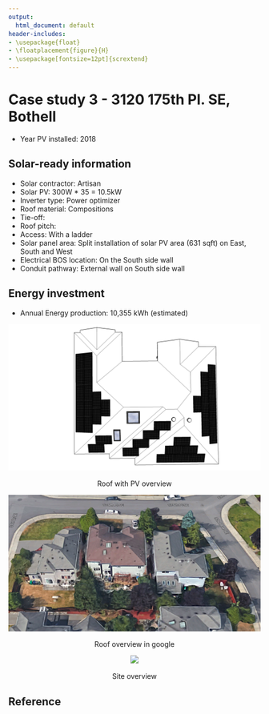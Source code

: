```yaml
---
output:
  html_document: default
header-includes:
- \usepackage{float}
- \floatplacement{figure}{H}
- \usepackage[fontsize=12pt]{scrextend}
---
```



# Case study 3 - 3120 175th Pl. SE, Bothell

* Year PV installed: 2018


## Solar-ready information 

* Solar contractor: Artisan
* Solar PV: 300W * 35 = 10.5kW
* Inverter type: Power optimizer
* Roof material: Compositions
* Tie-off: 
* Roof pitch: 
* Access: With a ladder
* Solar panel area: Split installation of solar PV area (631 sqft) on East, South and West 
* Electrical BOS location: On the South side wall
* Conduit pathway: External wall on South side wall 


## Energy investment

* Annual Energy production: 10,355 kWh (estimated)

<p align="center">
  <img src="Color OH.png">
</p>
<p align="center">Roof with PV overview <p align="center">

<p align="center">
  <img src="google.png">
</p>
<p align="center">Roof overview in google <p align="center">

<p align="center">
  <img src="DSC00072.JPG">
</p>
<p align="center">Site overview <p align="center">


## Reference


